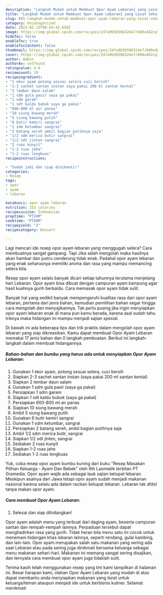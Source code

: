 ```yaml
---
description: "Langkah Mudah untuk Membuat Opor Ayam Lebaran{ yang Lezat Sekali,  Menu Buat lebaran"
title: "Langkah Mudah untuk Membuat Opor Ayam Lebaran{ yang Lezat Sekali,  Menu Buat lebaran"
slug: 865-langkah-mudah-untuk-membuat-opor-ayam-lebaran-yang-lezat-sekali-menu-buat-lebaran
category: Uncategorized
date: 2023-02-15T00:54:43.658Z
image: https://img-global.cpcdn.com/recipes/247a9b56506324e7/680x482cq70/opor-ayam-lebaran-foto-resep-utama.jpg
hideToc: false
enableToc: true
enableTocContent: false
thumbnail: https://img-global.cpcdn.com/recipes/247a9b56506324e7/680x482cq70/opor-ayam-lebaran-foto-resep-utama.jpg
cover: https://img-global.cpcdn.com/recipes/247a9b56506324e7/680x482cq70/opor-ayam-lebaran-foto-resep-utama.jpg
author: Admin
authorAv: notfound
ratingvalue: 4.6
reviewcount: 19
recipeingredient:
- "1 ekor ayam potong sesuai selera cuci bersih"
- "2-3 sachet santan instan saya pakai 200 ml santan kental"
- "2 lembar daun salam"
- "1 sdm gula pasir saya ga pakai"
- "1 sdm garam"
- "1 sdt kaldu bubuk saya ga pakai"
- "600-800 ml air panas"
- "10 siung bawang merah"
- "5 siung bawang putih"
- "6 butir kemiri sangrai"
- "1 sdm ketumbar sangrai"
- "2 batang sereh ambil bagian putihnya saja"
- "1/2 sdm merica butir sangrai"
- "1/2 sdt jinten sangrai"
- "2 ruas kunyit"
- "1-2 ruas jahe"
- "1-2 ruas lengkuas"
recipeinstructions:

- "Sudah jadi dan siap dinikmati!"
categories:
- Resep
tags:
- opor
- ayam
- lebaran

katakunci: opor ayam lebaran 
nutrition: 253 calories
recipecuisine: Indonesian
preptime: "PT24M"
cooktime: "PT48M"
recipeyield: "2"
recipecategory: Dessert

---
```



Lagi mencari ide resep opor ayam lebaran yang menggugah selera? Cara membuatnya sangat gampang. Tapi Jika salah mengolah maka hasilnya akan hambar dan justru cenderung tidak enak. Padahal opor ayam lebaran yang enak seharusnya memiliki aroma dan rasa yang mampu memancing selera kita.


Resep opor ayam selalu banyak dicari setiap tahunnya terutama menjelang hari Lebaran. Opor ayam bisa dibuat dengan campuran ayam kampung agar hasil kuahnya gurih berkaldu. Cara memasak opor ayam tidak sulit.

Banyak hal yang sedikit banyak mempengaruhi kualitas rasa dari opor ayam lebaran, pertama dari jenis bahan, kemudian pemilihan bahan segar hingga cara mengolah dan menyajikannya. Tak perlu pusing jika ingin menyiapkan opor ayam lebaran enak di mana pun kamu berada, karena asal sudah tahu triknya maka hidangan ini mampu menjadi sajian spesial.


Di bawah ini ada beberapa tips dan trik praktis dalam mengolah opor ayam lebaran yang siap dikreasikan. Kamu dapat membuat Opor Ayam Lebaran memakai 17 jenis bahan dan 0 langkah pembuatan. Berikut ini langkah-langkah dalam membuat hidangannya.

<!--inarticleads1-->

##### Bahan-bahan dan bumbu yang harus ada untuk menyiapkan Opor Ayam Lebaran:

1. Gunakan 1 ekor ayam, potong sesuai selera, cuci bersih
1. Siapkan 2-3 sachet santan instan (saya pakai 200 ml santan kental)
1. Siapkan 2 lembar daun salam
1. Gunakan 1 sdm gula pasir (saya ga pakai)
1. Persiapkan 1 sdm garam
1. Siapkan 1 sdt kaldu bubuk (saya ga pakai)
1. Persiapkan 600-800 ml air panas
1. Siapkan 10 siung bawang merah
1. Ambil 5 siung bawang putih
1. Gunakan 6 butir kemiri sangrai
1. Gunakan 1 sdm ketumbar, sangrai
1. Persiapkan 2 batang sereh, ambil bagian putihnya saja
1. Ambil 1/2 sdm merica butir, sangrai
1. Siapkan 1/2 sdt jinten, sangrai
1. Sediakan 2 ruas kunyit
1. Siapkan 1-2 ruas jahe
1. Sediakan 1-2 ruas lengkuas


Yuk, coba resep opor ayam bumbu kuning dari buku &#34;Resep Masakan Pilihan Keluarga - Ayam Dan Bebek&#34; oleh Rih Lasmiatik terbitan PT Gramedia. Opor ayam wajib ada sebagai lauk sajian ketupat lebaran. Meskipun asalnya dari Jawa tetapi opor ayam sudah menjadi makanan nasional karena selalu ada dalam racikan ketupat lebaran. Lebaran tak afdol tanpa makan opor ayam. 

<!--inarticleads2-->

##### Cara membuat Opor Ayam Lebaran:


1. Selesai dan siap dihidangkan!

Opor ayam adalah menu yang terbuat dari daging ayam, beserta campuran santan dan rempah-rempah lainnya. Perpaduan tersebut dapat menghadirkan rasa yang gurih. Tidak heran bila menu satu ini cocok untuk menemani hidangan khas lebaran lainnya, seperti rendang, gulai kambing, dan lain-lain. Opor ayam merupakan salah satu makanan yang sering ada saat Lebaran atau pada sering juga dinikmati bersama keluarga sebagai menu makanan sehari-hari. Makanan ini memang sangat sering disajikan, dan ternyata cara membuat opor ayam juga tidaklah sulit. 

Terima kasih telah menggunakan resep yang tim kami tampilkan di halaman ini. Besar harapan kami, olahan Opor Ayam Lebaran yang mudah di atas dapat membantu anda menyiapkan makanan yang lezat untuk keluarga/teman ataupun menjadi ide untuk berbisnis kuliner. Selamat menikmati
